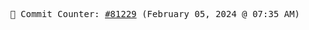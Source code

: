 <p align="center">
    <samp>
        📮 Commit Counter: <a href="https://github.com/Javascript-void0/Javascript-void0/commits/main">#81229</a> (February 05, 2024 @ 07:35 AM)
    </samp>
</p>